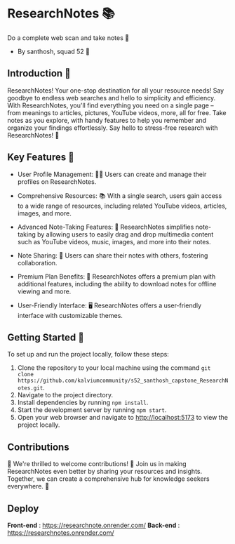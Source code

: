 # ResearchNotes 📚
 Do a complete web scan and take notes 📝
- By santhosh, squad 52 🚀


## Introduction 🌟

   ResearchNotes! Your one-stop destination for all your resource needs! Say goodbye to endless web searches and hello to simplicity and efficiency. With ResearchNotes, you'll find everything you need on a single page – from meanings to articles, pictures, YouTube videos, more, all for free. Take notes as you explore, with handy features to help you remember and organize your findings effortlessly. Say hello to stress-free research with ResearchNotes! 🎉

## Key Features 🚀

- User Profile Management: 🧑‍💼 Users can create and manage their profiles on ResearchNotes.

- Comprehensive Resources: 📚 With a single search, users gain access to a wide range of resources, including related YouTube videos, articles, images, and more.

- Advanced Note-Taking Features: 📝 ResearchNotes simplifies note-taking by allowing users to easily drag and drop multimedia content such as YouTube videos, music, images, and more into their notes.

- Note Sharing: 🤝 Users can share their notes with others, fostering collaboration.

- Premium Plan Benefits: 💎 ResearchNotes offers a premium plan with additional features, including the ability to download notes for offline viewing and more.

- User-Friendly Interface: 🖥️ ResearchNotes offers a user-friendly interface with customizable themes.



## Getting Started 🌟

To set up and run the project locally, follow these steps:

1. Clone the repository to your local machine using the command `git clone https://github.com/kalviumcommunity/s52_santhosh_capstone_ResearchNotes.git`.
2. Navigate to the project directory.
3. Install dependencies by running `npm install`.
4. Start the development server by running `npm start`.
5. Open your web browser and navigate to [http://localhost:5173](http://localhost:5173) to view the project locally.

## Contributions

🎉 We're thrilled to welcome contributions! 🌟 Join us in making ResearchNotes even better by sharing your resources and insights. Together, we can create a comprehensive hub for knowledge seekers everywhere. 🚀


## Deploy 

**Front-end** : https://researchnote.onrender.com/
**Back-end** :  https://researchnotes.onrender.com/